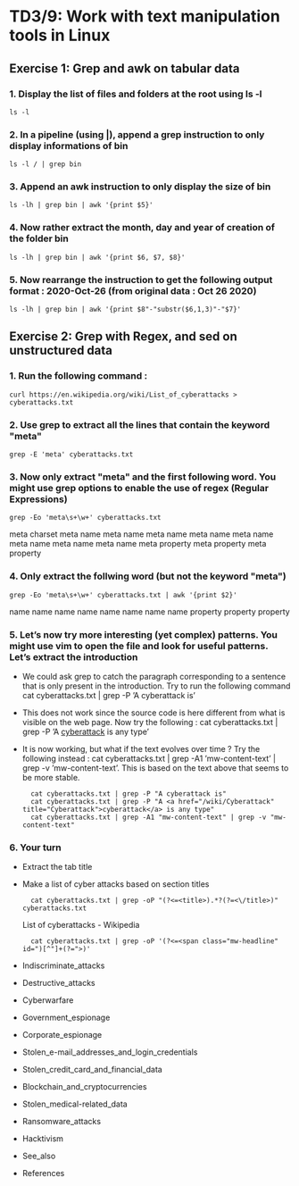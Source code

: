 # **TD3/9: Work with text manipulation tools in Linux**

## **Exercise 1: Grep and awk on tabular data**

### 1. Display the list of files and folders at the root using ls -l
    ls -l

### 2. In a pipeline (using |), append a grep instruction to only display informations of bin
    ls -l / | grep bin

### 3. Append an awk instruction to only display the size of bin
    ls -lh | grep bin | awk '{print $5}'

### 4. Now rather extract the month, day and year of creation of the folder bin
    ls -lh | grep bin | awk '{print $6, $7, $8}'

### 5. Now rearrange the instruction to get the following output format : 2020-Oct-26 (from original data : Oct 26 2020)
    ls -lh | grep bin | awk '{print $8"-"substr($6,1,3)"-"$7}'



## **Exercise 2: Grep with Regex, and sed on unstructured data**

### 1. Run the following command :
    curl https://en.wikipedia.org/wiki/List_of_cyberattacks > cyberattacks.txt

### 2. Use grep to extract all the lines that contain the keyword "meta"
    grep -E 'meta' cyberattacks.txt

<meta charset="UTF-8"/>
<meta name="ResourceLoaderDynamicStyles" content=""/>
<meta name="generator" content="MediaWiki 1.40.0-wmf.22"/>
<meta name="referrer" content="origin"/>
<meta name="referrer" content="origin-when-crossorigin"/>
<meta name="referrer" content="origin-when-cross-origin"/>
<meta name="robots" content="max-image-preview:standard"/>
<meta name="format-detection" content="telephone=no"/>
<meta name="viewport" content="width=1000"/>
<meta property="og:title" content="List of cyberattacks - Wikipedia"/>
<meta property="og:type" content="website"/>


### 3. Now only extract "meta" and the first following word. You might use grep options to enable the use of regex (Regular Expressions) 
    grep -Eo 'meta\s+\w+' cyberattacks.txt

meta charset
meta name
meta name
meta name
meta name
meta name
meta name
meta name
meta name
meta property
meta property
meta property

### 4. Only extract the follwing word (but not the keyword "meta")
    grep -Eo 'meta\s+\w+' cyberattacks.txt | awk '{print $2}'

name
name
name
name
name
name
name
name
property
property
property

### 5. Let’s now try more interesting (yet complex) patterns. You might use vim to open the file and look for useful patterns. Let’s extract the introduction
- We could ask grep to catch the paragraph corresponding to a sentence that is only present in the introduction. Try to run the following command cat cyberattacks.txt | grep -P ’A cyberattack is’
- This does not work since the source code is here different from what is visible on the web page. Now try the following : cat cyberattacks.txt | grep -P ’A <a href="/wiki/Cyberattack" title="Cyberattack">cyberattack</a> is any type’
- It is now working, but what if the text evolves over time ? Try the following instead : cat cyberattacks.txt | grep -A1 ’mw-content-text’ | grep -v ’mw-content-text’. This is based on the text above that seems to be more stable.

        cat cyberattacks.txt | grep -P "A cyberattack is"
        cat cyberattacks.txt | grep -P "A <a href="/wiki/Cyberattack" title="Cyberattack">cyberattack</a> is any type"
        cat cyberattacks.txt | grep -A1 "mw-content-text" | grep -v "mw-content-text"

### 6. Your turn
- Extract the tab title
- Make a list of cyber attacks based on section titles

        cat cyberattacks.txt | grep -oP "(?<=<title>).*?(?=<\/title>)" cyberattacks.txt
    List of cyberattacks - Wikipedia

        cat cyberattacks.txt | grep -oP '(?<=<span class="mw-headline" id=")[^"]+(?=">)'

- Indiscriminate_attacks
- Destructive_attacks
- Cyberwarfare
- Government_espionage
- Corporate_espionage
- Stolen_e-mail_addresses_and_login_credentials
- Stolen_credit_card_and_financial_data
- Blockchain_and_cryptocurrencies
- Stolen_medical-related_data
- Ransomware_attacks
- Hacktivism
- See_also
- References


